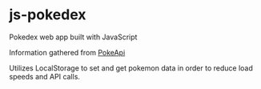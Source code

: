 # js-pokedex

Pokedex web app built with JavaScript

Information gathered from <a href="https://pokeapi.co/">PokeApi</a>

Utilizes LocalStorage to set and get pokemon data in order to reduce load speeds and API calls.
